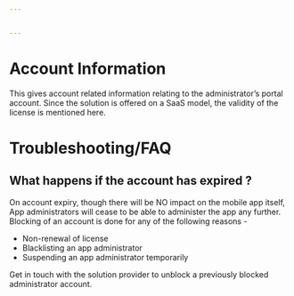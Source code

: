 ```yaml
---


---
```


<h1 id="account-information">Account Information</h1>
<p>This gives account related information relating to the administrator’s portal account. Since the solution is offered on a SaaS model, the validity of the license is mentioned here.</p>
<h1 id="troubleshootingfaq">Troubleshooting/FAQ</h1>
<h2 id="what-happens-if-the-account-has-expired-">What happens if the account has expired ?</h2>
<p>On account expiry, though there will be NO impact on the mobile app itself, App administrators will cease to be able to administer the app any further. Blocking of an account is done for any of the following reasons -</p>
<ul>
<li>Non-renewal of license</li>
<li>Blacklisting an app administrator</li>
<li>Suspending an app administrator temporarily</li>
</ul>
<p>Get in touch with the solution provider to unblock a previously blocked administrator account.</p>

